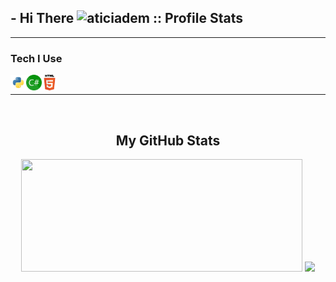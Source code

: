 ## - Hi There <img src="https://komarev.com/ghpvc/?username=Maverick7z&color=green" alt="aticiadem :: Profile Stats"></a>

----------------

### Tech I Use

<img align="left" src= "https://raw.githubusercontent.com/github/explore/80688e429a7d4ef2fca1e82350fe8e3517d3494d/topics/python/python.png" width="25" height="25">
<img align="left" src= "https://raw.githubusercontent.com/github/explore/80688e429a7d4ef2fca1e82350fe8e3517d3494d/topics/csharp/csharp.png" width="25" height="25">
<img align="left" src= "https://raw.githubusercontent.com/github/explore/80688e429a7d4ef2fca1e82350fe8e3517d3494d/topics/html/html.png" width="25" height="25">

</br>

---------------------------------
</br>

<h2 align="center">My GitHub Stats</h2>
<p align="center">
  <img src="https://github-readme-stats.vercel.app/api?username=Maverick7z&show_icons=true&theme=tokyonight" width="450" height="180">
  <img src="https://github-readme-stats.vercel.app/api/top-langs/?username=Maverick7z&layout=compact&theme=tokyonight" height="180">
